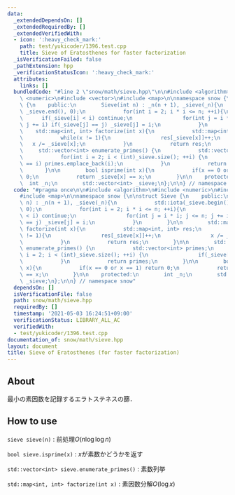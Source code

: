 ```yaml
---
data:
  _extendedDependsOn: []
  _extendedRequiredBy: []
  _extendedVerifiedWith:
  - icon: ':heavy_check_mark:'
    path: test/yukicoder/1396.test.cpp
    title: Sieve of Eratosthenes for faster factorization
  _isVerificationFailed: false
  _pathExtension: hpp
  _verificationStatusIcon: ':heavy_check_mark:'
  attributes:
    links: []
  bundledCode: "#line 2 \"snow/math/sieve.hpp\"\n\n#include <algorithm>\n#include\
    \ <numeric>\n#include <vector>\n#include <map>\n\nnamespace snow {\n\nstruct Sieve\
    \ {\n    public:\n        Sieve(int n) : _n(n + 1), _sieve(_n){\n            std::iota(_sieve.begin(),\
    \ _sieve.end(), 0);\n            for(int i = 2; i * i <= n; ++i){\n          \
    \      if(_sieve[i] < i) continue;\n                for(int j = i * i; j <= n;\
    \ j += i) if(_sieve[j] == j) _sieve[j] = i;\n            }\n        }\n\n    \
    \    std::map<int, int> factorize(int x){\n            std::map<int, int> res;\n\
    \            while(x != 1){\n                res[_sieve[x]]++;\n             \
    \   x /= _sieve[x];\n            }\n            return res;\n        }\n\n   \
    \     std::vector<int> enumerate_primes() {\n            std::vector<int> primes;\n\
    \            for(int i = 2; i < (int)_sieve.size(); ++i) {\n                if(_sieve[i]\
    \ == i) primes.emplace_back(i);\n            }\n            return primes;\n \
    \       }\n\n        bool isprime(int x){\n            if(x == 0 or x == 1) return\
    \ 0;\n            return _sieve[x] == x;\n        }\n\n    protected:\n      \
    \  int _n;\n        std::vector<int> _sieve;\n};\n\n} // namespace snow\n"
  code: "#pragma once\n\n#include <algorithm>\n#include <numeric>\n#include <vector>\n\
    #include <map>\n\nnamespace snow {\n\nstruct Sieve {\n    public:\n        Sieve(int\
    \ n) : _n(n + 1), _sieve(_n){\n            std::iota(_sieve.begin(), _sieve.end(),\
    \ 0);\n            for(int i = 2; i * i <= n; ++i){\n                if(_sieve[i]\
    \ < i) continue;\n                for(int j = i * i; j <= n; j += i) if(_sieve[j]\
    \ == j) _sieve[j] = i;\n            }\n        }\n\n        std::map<int, int>\
    \ factorize(int x){\n            std::map<int, int> res;\n            while(x\
    \ != 1){\n                res[_sieve[x]]++;\n                x /= _sieve[x];\n\
    \            }\n            return res;\n        }\n\n        std::vector<int>\
    \ enumerate_primes() {\n            std::vector<int> primes;\n            for(int\
    \ i = 2; i < (int)_sieve.size(); ++i) {\n                if(_sieve[i] == i) primes.emplace_back(i);\n\
    \            }\n            return primes;\n        }\n\n        bool isprime(int\
    \ x){\n            if(x == 0 or x == 1) return 0;\n            return _sieve[x]\
    \ == x;\n        }\n\n    protected:\n        int _n;\n        std::vector<int>\
    \ _sieve;\n};\n\n} // namespace snow"
  dependsOn: []
  isVerificationFile: false
  path: snow/math/sieve.hpp
  requiredBy: []
  timestamp: '2021-05-03 16:24:51+09:00'
  verificationStatus: LIBRARY_ALL_AC
  verifiedWith:
  - test/yukicoder/1396.test.cpp
documentation_of: snow/math/sieve.hpp
layout: document
title: Sieve of Eratosthenes (for faster factorization)
---
```


## About

最小の素因数を記録するエラトステネスの篩．

## How to use

```sieve sieve(n)``` : 前処理$O(n\log\log n)$

```bool sieve.isprime(x)``` : $x$が素数かどうかを返す

```std::vector<int> sieve.enumerate_primes()``` : 素数列挙

```std::map<int, int> factorize(int x)``` : 素因数分解$O(\log x)$